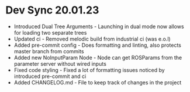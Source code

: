 # Dev Sync 20.01.23
* Introduced Dual Tree Arguments - Launching in dual mode now allows for loading two separate trees
* Updated ci - Removed melodic build from industrial ci (was e.o.l)
* Added pre-commit config - Does formatting and linting, also protects master branch from commits
* Added new NoInputParam Node - Node can get ROSParams from the parameter server without wired
  inputs
* Fixed code styling - Fixed a lot of formatting issues noticed by introduced pre-commit and ci
* Added CHANGELOG.md - File to keep track of changes in the project
